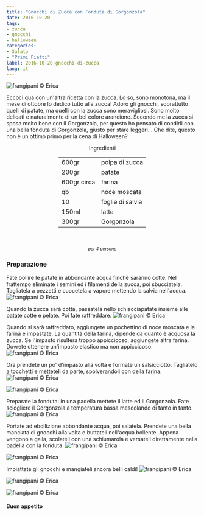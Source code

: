 ```yaml
---
title: "Gnocchi di Zucca con Fonduta di Gorgonzola"
date: 2016-10-20
tags:
- zucca
- gnocchi
- halloween
categories:
- Salato
- "Primi Piatti"
label: 2016-10-20-gnocchi-di-zucca
lang: it
---
```

![](header.jpg "frangipani © Erica")

Eccoci qua con un'altra ricetta con la zucca. Lo so, sono monotona, ma il mese di ottobre lo dedico tutto alla zucca! Adoro gli gnocchi, soprattutto quelli di patate, ma quelli con la zucca sono meravigliosi. Sono molto delicati e naturalmente di un bel colore arancione. Secondo me la zucca si sposa molto bene con il Gorgonzola, per questo ho pensato di condirli con una bella fonduta di Gorgonzola, giusto per stare leggeri... Che dite, questo non è un ottimo primo per la cena di Halloween?

<div id="wrapper" style="text-align: center">
  <div id="yourdiv" style="display: inline-block;">
    <div class="ingredients">
      <div class="ingredients-title">Ingredienti</div>
      <table>
        <tbody>
          <tr>
            <td>600gr</td>
            <td>polpa di zucca</td>
          </tr>
          <tr>
            <td>200gr</td>
            <td>patate</td>
          </tr>
          <tr>
            <td>600gr circa</td>
            <td>farina</td>
          </tr>
          <tr>
            <td>qb</td>
            <td>noce moscata</td>
          </tr>
          <tr>
            <td>10</td>
            <td>foglie di salvia</td>
          </tr>
          <tr>
            <td>150ml</td>
            <td>latte</td>
          </tr>
          <tr>
            <td>300gr</td>
            <td>Gorgonzola</td> 
          </tr>
        </tbody>
      </table>
      <br></br>
      <i class="pull-right" style="font-size: 80%;">per 4 persone</i>
    </div>
  </div>
</div>


<h3>
  <font color="grey">
    <i class="fa fa-cogs"></i>
  </font> Preparazione
</h3>

Fate bollire le patate in abbondante acqua finché saranno cotte. Nel frattempo eliminate i semini ed i filamenti della zucca, poi sbucciatela. Tagliatela a pezzetti e cuocetela a vapore mettendo la salvia nell'acqua.
![](zuccaalvapore.jpg "frangipani © Erica")

Quando la zucca sarà cotta, passatela nello schiacciapatate insieme alle patate cotte e pelate. Poi fate raffreddare.
![](patateezucca.jpg "frangipani © Erica")

Quando si sarà raffreddato, aggiungete un pochettino di noce moscata e la farina e impastate. La quantità della farina, dipende da quanto è acquosa la zucca. Se l'impasto risulterà troppo appiccicoso, aggiungete altra farina. Dovrete ottenere un'impasto elastico ma non appiccicoso.
![](impasto.jpg "frangipani © Erica")

Ora prendete un po' d'impasto alla volta e formate un salsicciotto. Tagliatelo a tocchetti e metteteli da parte, spolverandoli con della farina.
![](gnocchi.jpg "frangipani © Erica")

![](gnocchifatti.jpg "frangipani © Erica")

Preparate la fonduta: in una padella mettete il latte ed il Gorgonzola. Fate sciogliere il Gorgonzola a temperatura bassa mescolando di tanto in tanto.
![](fonduta.jpg "frangipani © Erica")

Portate ad ebollizione abbondante acqua, poi salatela. Prendete una bella manciata di gnocchi alla volta e buttateli nell'acqua bollente. Appena vengono a galla, scolateli con una schiumarola e versateli direttamente nella padella con la fonduta.
![](gnocchicotti.jpg "frangipani © Erica")

![](padella.jpg "frangipani © Erica")

Impiattate gli gnocchi e mangiateli ancora belli caldi!
![](risultato1.jpg "frangipani © Erica")

![](risultato2.jpg "frangipani © Erica")

![](risultato3.jpg "frangipani © Erica")


<h4>Buon appetito
  <font color="red">
    <i class="fa fa-smile-o"></i>
  </font>
</h4>
